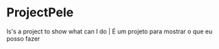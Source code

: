 # ProjectPele
Is's a project to show what can I do  |  É um projeto para mostrar o que eu posso fazer
